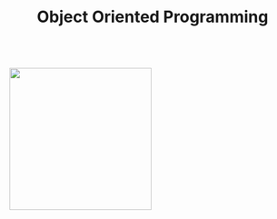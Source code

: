 <h1 align="center">
<br>
  Object Oriented Programming
</h1>
<p align="center">
  
</p>
<h1>
<br>
<img src="https://github.com/basu021/oop/blob/main/elements/logo.svg" height="250" align="center" />
<br>
</h1>